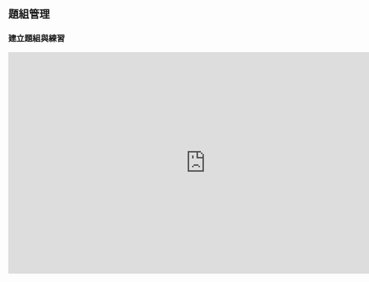 ## 題組管理 ##



### 建立題組與練習 ###
<iframe width="800" height="450" src="https://www.youtube.com/embed/fFzSY8ispCc" frameborder="0" allow="autoplay; encrypted-media" allowfullscreen></iframe>


